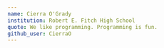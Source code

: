 ```yaml
---
name: Cierra O'Grady
institution: Robert E. Fitch High School
quote: We like programming. Programming is fun.
github_user: CierraO
---
```

